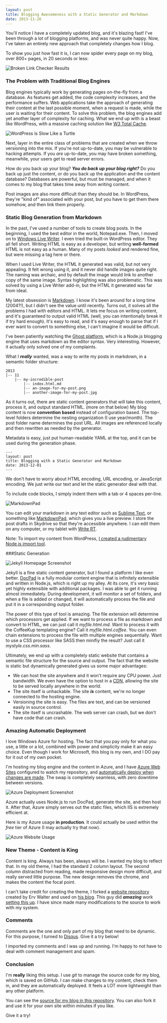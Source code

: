 ```yaml
---
layout: post
title: Blogging Awesomeness with a Static Generator and Markdown
date: 2013-11-26
---
```

You'll notice I have a completely updated blog, and it's blazing fast! I've been through a lot of blogging platforms, and was never quite happy. Now, I've taken an entirely new approach that completely changes how I blog.

To show you just how fast it is, I can now spider every page on my blog, over 800+ pages, in 20 seconds or less:

![Broken Link Checker Results](link-checker-results.png)

### The Problem with Traditional Blog Engines

Blog engines typically work by generating pages on-the-fly from a database. As features get added, the code complexity increases, and the performance suffers. Web applications take the approach of generating their content at the last possible moment, when a request is made, while the user is waiting for their content. To solve this problem, the blog engines add yet another layer of complexity for caching. What we end up with is a beast like WordPress, with a massive caching solution like [W3 Total Cache](http://wordpress.org/plugins/w3-total-cache/).

![WordPress is Slow Like a Turtle](wordpress-turtle.png)

Next, layer in the entire class of problems that are created when we throw versioning into the mix. If you're not up-to-date, you may be vulnerable to hacking attempts. If you *are* up-to-date, you may have broken something, meanwhile, your users get to read server errors.

How do you back up your blog? ***You do back up your blog right?*** Do you back up just the content, or do you back up the application and the content database? Databases are powerful, but must be managed, and when it comes to my blog that takes time away from writing content.

Post images are also more difficult than they should be. In WordPress, they're "kind of" associated with your post, but you have to get them there somehow, and then link them properly.

### Static Blog Generation from Markdown

In the past, I've used a number of tools to create blog posts. In the beginning, I used the best editor in the world, Notepad.exe. Then, I moved on to [Windows Live Writer](http://windows.microsoft.com/en-us/windows-live/essentials). I even tried the built-in WordPress editor. They all fell short. Writing HTML is easy as a developer, but writing **well-formed** HTML is not easy as a human. Many of my posts *looked* and rendered fine, but were missing a tag here or there.

When I used Live Writer, the HTML it generated was valid, but not very appealing. It felt wrong using it, and it never did handle images quite right. The naming was archaic, and by default the image would link to another copy of the same image. Syntax highlighting was also problematic. This was solved by using a Live Writer add-in, but the HTML it generated was far from ideal.

My latest obsession is [Markdown](http://daringfireball.net/projects/markdown/). I know it's been around for a long time (2004?!), but I didn't see the value until recently. Turns out, it solves all the problems I had with editors and HTML. It lets me focus on writing content, and it's guaranteed to output valid HTML (well, you can intentionally break it if try hard enough). It's easy to read, and it's easy enough to parse that if I ever want to convert to something else, I can't imagine it would be difficult.

I've been patiently watching the [Ghost platform](https://ghost.org/), which is a Node.js blogging engine that uses markdown as the editor syntax. Very interesting. However, it actually only solved one of my complaints.

What I ***really*** wanted, was a way to write my posts in markdown, in a semantic folder structure:

	2013
	|-- 11
	    |-- my-incredible-post
			|-- index.html.md
	    	|-- an-image-for-my-post.png
	    	|-- another-image-for-my-post.jpg

As it turns out, there are static content generators that will take this content, process it, and output standard HTML. (more on that below) My blog content is now **convention based** instead of configuration based. The top-level folders determine the nesting organization (I use year/month). The post folder name determines the post URL. All images are referenced locally and then rewritten as needed by the generator.

Metadata is easy, just put human-readable YAML at the top, and it can be used during the generation phase.

	---
	layout: post
	title: Blogging with a Static Generator and Markdown
	date: 2013-12-01
	---

We don't have to worry about HTML encoding, URL encoding, or JavaScript encoding. We just write our text and let the static generator deal with that.

To include code blocks, I simply indent them with a tab or 4 spaces per-line. 

![MarkdownPad](markdownpad.png)

You can edit your markdown in any text editor such as [Sublime Text](http://www.sublimetext.com/), or something like [MarkdownPad](http://markdownpad.com/), which gives you a live preview. I store the post drafts in Skydrive so that they're accessible anywhere. I can edit them on any computer, or my tablet with [Write RT](http://apps.microsoft.com/windows/app/writert/efc7bfe6-668e-4c4d-a42b-fc8f5ef7205d).

Note: To import my content from WordPress, [I created a rudimentary Node.js import tool](https://github.com/ytechie/wordpress-to-markdown).

###Static Generation

![Jekyll Homepage Screenshot](jekyll-homepage-screenshot.png)

Jekyll is a fine static content generator, but I found a platform I like even better. [DocPad](http://docpad.org/) is a fully modular content engine that is infinitely extensible and written in Node.js, which is right up my alley. At its core, it's very basic yet highly extensible with additional packages. I was able to get it running almost immediately. During development, it will monitor a set of folders, and when a file is added or changed, it will automatically process the file and put it in a corresponding output folder.

The power of this type of tool is amazing. The file extension will determine which processors get applied. If we want to process a file as markdown and convert to HTML, we can just call it *myfile.html.md*. Want to process it with the CoffeeKup templating engine? Call it *myfile.html.coffee*. You can even chain extensions to process the file with multiple engines sequentially. Want to use a CSS processor like SASS then minifiy the result? Just call it *mystyle.css.min.sass*.

Ultimately, we end up with a completely static website that contains a semantic file structure for the source and output. The fact that the website is static but dynamically generated gives us some major advantages:

* We can host the site anywhere and it won't require any CPU power. Just bandwidth. We even have the option to host in a [CDN](http://en.wikipedia.org/wiki/Content_delivery_network), allowing the site to be served locally anywhere in the world.
* The site itself is unhackable. The site ***is*** content, we're no longer connected to the hosting engine.
* Versioning the site is easy. The files are text, and can be versioned easily in source control.
* The site itself is uncrashable. The web server can crash, but we don't have code that can crash.

### Amazing Automatic Deployment

I love Windows Azure for hosting. The fact that you pay only for what you use, a little or a lot, combined with power and simplicity make it an easy choice. Even though I work for Microsoft, this blog is my own, and I DO pay for it out of my own pocket.

I'm hosting my blog engine and the content in Azure, and I have [Azure Web Sites](http://www.windowsazure.com/en-us/services/web-sites/) configured to watch my repository, and [automatically deploy when changes are made](http://www.ewal.net/2013/10/10/deploying-docpad-sites-to-azure/). The swap is completely seamless, with zero downtime between versions.

![Azure Deployment Screenshot](azure-deployment.png)

Azure actually uses Node.js to run DocPad, generate the site, and then host it. After that, Azure simply serves out the static files, which IIS is extremely efficient at.

Here is my Azure usage **in production**. It could actually be used within the *free* tier of Azure (I may actually try that now).

![Azure Website Usage](azure-website-usage.png)

### New Theme - Content is King

Content is king. Always has been, always will be. I wanted my blog to reflect that. In my old theme, I had the standard 2 column layout. The second column distracted from reading, made responsive design more difficult, and really served little purpose. The new design removes the chrome, and makes the content the focal point.

I can't take credit for creating the theme, I forked a [website repository](https://github.com/ervwalter/ewalnet-docpad) created by Erv Walter and used on [his blog](http://www.ewal.net/). This guy did ***amazing*** work [setting this up](http://www.ewal.net/2013/10/08/blogging-with-docpad/). I have since made many modifications to the source to work with my system.

### Comments

Comments are the one and only part of my blog that need to be dynamic. For this purpose, I turned to [Disqus](http://disqus.com/). Give it a try below!

I imported my comments and I was up and running. I'm happy to not have to deal with comment management and spam.

### Conclusion

I'm **really** liking this setup. I use *git* to manage the source code for my blog, which is saved on GitHub. I can make changes to my content, check them in, and they are automatically deployed. It feels a LOT more lightweight than any other platform.

You can see the [source for my blog in this repository](https://github.com/ytechie/ytechie-docpad). You can also fork it and use it for your own site within minutes if you like.

Give it a try!
